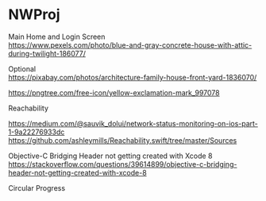 # NWProj

Main Home and Login Screen <br />
https://www.pexels.com/photo/blue-and-gray-concrete-house-with-attic-during-twilight-186077/ <br />

Optional <br />
https://pixabay.com/photos/architecture-family-house-front-yard-1836070/ <br />

https://pngtree.com/free-icon/yellow-exclamation-mark_997078 <br />


Reachability <br />

https://medium.com/@sauvik_dolui/network-status-monitoring-on-ios-part-1-9a22276933dc <br />
https://github.com/ashleymills/Reachability.swift/tree/master/Sources <br />

Objective-C Bridging Header not getting created with Xcode 8 <br />
https://stackoverflow.com/questions/39614899/objective-c-bridging-header-not-getting-created-with-xcode-8 <br />

Circular Progress


